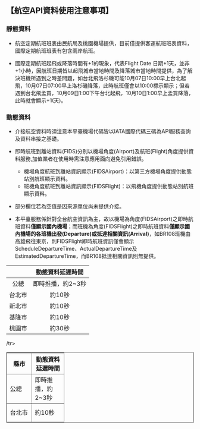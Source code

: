 ## 【航空API資料使用注意事項】


### 靜態資料

-  航空定期航班班表由民航局及桃園機場提供，目前僅提供客運航班班表資料，國際定期航班班表有包含兩岸航班。

-  國際定期航班起飛或降落時間有+1的現象，代表Flight Date 日期+1天，並非+1小時，因航班日期皆以起飛城市當地時間及降落城市當地時間提供，為了解決班機所遇到之時差問題，如台北飛洛杉磯可能10月07日10:00早上台北起飛，10月07日07:00早上洛杉磯降落，此時航班僅會以10:00標示顯示；但若遇到台北飛孟買，10月09日1:00下午台北起飛，10月10日1:00早上孟買降落，此時就會顯示+1(天)。

### 動態資料

-  介接航空資料時須注意本平臺機場代碼皆以IATA國際代碼三碼為API服務查詢及資料串接之基礎。

-  即時航班到離站資料(FIDS)分別以機場角度(Airport)及航班(Flight)角度提供資料服務,加值業者在使用時需注意應用面向避免引用錯誤。
   + 機場角度航班到離站資訊顯示(FIDSAirport)：以第三方機場角度提供動態站別航班顯示資料。
   + 班機角度航班到離站資訊顯示(FIDSFlight)：以飛機角度提供動態站別航班顯示資料。

-  部分欄位若為空值是因來源單位尚未提供介接。

-  本平臺服務係針對全台航空資訊為主，故以機場為角度(FIDSAirport)之即時航班資料**僅顯示國內機場**；而班機為角度(FIDSFlight)之即時航班資料**僅顯示國內機場的各班機出發(Departure)或抵達相關資訊(Arrival)**，如BR108班機由高雄飛往東京，則FIDSFlight即時航班資訊僅會顯示ScheduleDepartureTime、ActualDepartureTime及EstimatedDepartureTime，而BR108抵達相關資訊則無提供。



|      |  動態資料延遲時間  |
| :----------: | :-------: |
|  公總  | 即時推播，約2~3秒 |
| 台北市  |    約10秒    |
| 新北市  |    約10秒    |
| 基隆市  |    約10秒    |
| 桃園市  |    約30秒    |


<body>
<table border="1">
<tr><th width="50">縣市</th><th width="70">動態資料延遲時間</th></tr>
<tr><td height="50">公總</td><td>即時推播，約2~3秒</td>/tr>
<tr><td height="50">台北市</td><td>約10秒</td></tr>
</table>
</body>
